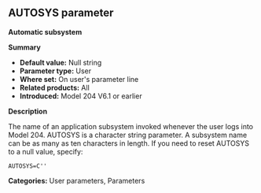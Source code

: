 ## AUTOSYS parameter

**Automatic subsystem**

**Summary**

*   **Default value:** Null string
*   **Parameter type:** User
*   **Where set:** On user's parameter line
*   **Related products:** All
*   **Introduced:** Model 204 V6.1 or earlier

**Description**

The name of an application subsystem invoked whenever the user logs into Model 204.  AUTOSYS is a character string parameter. A subsystem name can be as many as ten characters in length. If you need to reset AUTOSYS to a null value, specify:

```
AUTOSYS=C''
```

**Categories:** User parameters, Parameters
